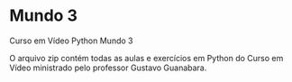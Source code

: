 # Mundo 3
 Curso em Vídeo Python Mundo 3

O arquivo zip contém todas as aulas e exercícios em Python do Curso em Vídeo ministrado pelo professor Gustavo Guanabara.
